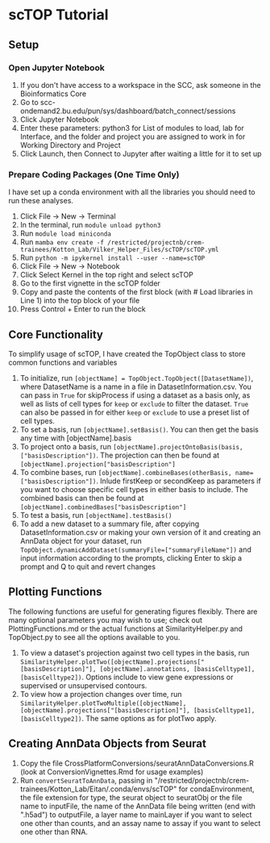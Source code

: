 # scTOP Tutorial

## Setup

### Open Jupyter Notebook
1. If you don't have access to a workspace in the SCC, ask someone in the Bioinformatics Core
2. Go to scc-ondemand2.bu.edu/pun/sys/dashboard/batch_connect/sessions
3. Click Jupyter Notebook
4. Enter these parameters: python3 for List of modules to load, lab for Interface, and the folder and project you are assigned to work in for Working Directory and Project
5. Click Launch, then Connect to Jupyter after waiting a little for it to set up

### Prepare Coding Packages (One Time Only)
I have set up a conda environment with all the libraries you should need to run these analyses.
1. Click File -> New -> Terminal
2. In the terminal, run `module unload python3`
3. Run `module load miniconda`
4. Run `mamba env create -f /restricted/projectnb/crem-trainees/Kotton_Lab/Vilker_Helper_Files/scTOP/scTOP.yml`
5. Run `python -m ipykernel install --user --name=scTOP`
6. Click File -> New -> Notebook
7. Click Select Kernel in the top right and select scTOP
8. Go to the first vignette in the scTOP folder
9. Copy and paste the contents of the first block (with # Load libraries in Line 1) into the top block of your file
10. Press Control + Enter to run the block

## Core Functionality
To simplify usage of scTOP, I have created the TopObject class to store common functions and variables
1. To initialize, run `[objectName] = TopObject.TopObject([DatasetName])`, where DatasetName is a name in a file in DatasetInformation.csv. You can pass in `True` for skipProcess if using a dataset as a basis only, as well as lists of cell types for `keep` or `exclude` to filter the dataset. `True` can also be passed in for either `keep` or `exclude` to use a preset list of cell types.
2. To set a basis, run `[objectName].setBasis()`. You can then get the basis any time with [objectName].basis
3. To project onto a basis, run `[objectName].projectOntoBasis(basis, ["basisDescription"])`. The projection can then be found at `[objectName].projection["basisDescription"]`
4. To combine bases, run `[objectName].combineBases(otherBasis, name=["basisDescription"])`. Inlude firstKeep or secondKeep as parameters if you want to choose specific cell types in either basis to include. The combined basis can then be found at `[objectName].combinedBases["basisDescription"]`
5. To test a basis, run `[objectName].testBasis()`
6. To add a new dataset to a summary file, after copying DatasetInformation.csv or making your own version of it and creating an AnnData object for your dataset, run `TopObject.dynamicAddDataset(summaryFile=["summaryFileName"])` and input information according to the prompts, clicking Enter to skip a prompt and Q to quit and revert changes 

## Plotting Functions
The following functions are useful for generating figures flexibly. There are many optional parameters you may wish to use; check out PlottingFunctions.md or the actual functions at SimilarityHelper.py and TopObject.py to see all the options available to you.
1. To view a dataset's projection against two cell types in the basis, run `SimilarityHelper.plotTwo([objectName].projections["[basisDescription]"], [objectName].annotations, [basisCelltype1], [basisCelltype2])`. Options include to view gene expressions or supervised or unsupervised contours.
2. To view how a projection changes over time, run `SimilarityHelper.plotTwoMultiple([objectName], [objectName].projections["[basisDescription]"], [basisCelltype1], [basisCelltype2])`. The same options as for plotTwo apply.

## Creating AnnData Objects from Seurat
1. Copy the file CrossPlatformConversions/seuratAnnDataConversions.R (look at ConversionVignettes.Rmd for usage examples)
2. Run `convertSeuratToAnnData`, passing in "/restricted/projectnb/crem-trainees/Kotton_Lab/Eitan/.conda/envs/scTOP" for condaEnvironment, the file extension for type, the seurat object to seuratObj or the file name to inputFile, the name of the AnnData file being written (end with ".h5ad") to outputFile, a layer name to mainLayer if you want to select one other than counts, and an assay name to assay if you want to select one other than RNA.
